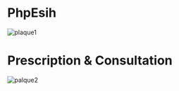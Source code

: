 # PhpEsih
![plaque1](https://user-images.githubusercontent.com/70175062/128448128-efe3dbf7-1ea5-4f5b-9950-933ef32d49ec.png)
# Prescription & Consultation
![palque2](https://user-images.githubusercontent.com/70175062/128448138-efc20fe4-2f15-45cd-9c94-776888756081.png)
